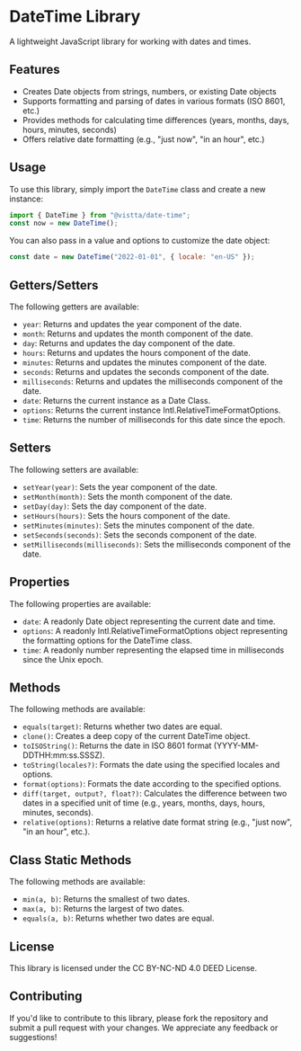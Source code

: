 # **DateTime Library**

A lightweight JavaScript library for working with dates and times.

## **Features**

- Creates Date objects from strings, numbers, or existing Date objects
- Supports formatting and parsing of dates in various formats (ISO 8601, etc.)
- Provides methods for calculating time differences (years, months, days, hours, minutes, seconds)
- Offers relative date formatting (e.g., "just now", "in an hour", etc.)

## **Usage**

To use this library, simply import the `DateTime` class and create a new instance:

```javascript
import { DateTime } from "@vistta/date-time";
const now = new DateTime();
```

You can also pass in a value and options to customize the date object:

```javascript
const date = new DateTime("2022-01-01", { locale: "en-US" });
```

## **Getters/Setters**

The following getters are available:

- `year`: Returns and updates the year component of the date.
- `month`: Returns and updates the month component of the date.
- `day`: Returns and updates the day component of the date.
- `hours`: Returns and updates the hours component of the date.
- `minutes`: Returns and updates the minutes component of the date.
- `seconds`: Returns and updates the seconds component of the date.
- `milliseconds`: Returns and updates the milliseconds component of the date.
- `date`: Returns the current instance as a Date Class.
- `options`: Returns the current instance Intl.RelativeTimeFormatOptions.
- `time`: Returns the number of milliseconds for this date since the epoch.

## **Setters**

The following setters are available:

- `setYear(year)`: Sets the year component of the date.
- `setMonth(month)`: Sets the month component of the date.
- `setDay(day)`: Sets the day component of the date.
- `setHours(hours)`: Sets the hours component of the date.
- `setMinutes(minutes)`: Sets the minutes component of the date.
- `setSeconds(seconds)`: Sets the seconds component of the date.
- `setMilliseconds(milliseconds)`: Sets the milliseconds component of the date.

## **Properties**

The following properties are available:

- `date`: A readonly Date object representing the current date and time.
- `options`: A readonly Intl.RelativeTimeFormatOptions object representing the formatting options for the DateTime class.
- `time`: A readonly number representing the elapsed time in milliseconds since the Unix epoch.

## **Methods**

The following methods are available:

- `equals(target)`: Returns whether two dates are equal.
- `clone()`: Creates a deep copy of the current DateTime object.
- `toISOString()`: Returns the date in ISO 8601 format (YYYY-MM-DDTHH:mm:ss.SSSZ).
- `toString(locales?)`: Formats the date using the specified locales and options.
- `format(options)`: Formats the date according to the specified options.
- `diff(target, output?, float?)`: Calculates the difference between two dates in a specified unit of time (e.g., years, months, days, hours, minutes, seconds).
- `relative(options)`: Returns a relative date format string (e.g., "just now", "in an hour", etc.).

## **Class Static Methods**

The following methods are available:

- `min(a, b)`: Returns the smallest of two dates.
- `max(a, b)`: Returns the largest of two dates.
- `equals(a, b)`: Returns whether two dates are equal.

## **License**

This library is licensed under the CC BY-NC-ND 4.0 DEED License.

## **Contributing**

If you'd like to contribute to this library, please fork the repository and submit a pull request with your changes. We appreciate any feedback or suggestions!
